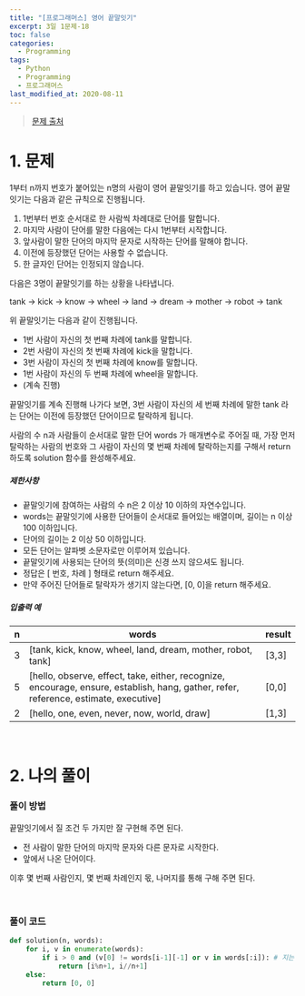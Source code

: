 ```yaml
---
title: "[프로그래머스] 영어 끝말잇기"
excerpt: 3일 1문제-18
toc: false
categories:
  - Programming
tags:
  - Python
  - Programming
  - 프로그래머스
last_modified_at: 2020-08-11
---
```






> [문제 출처](https://programmers.co.kr/learn/courses/30/lessons/12981)



# 1. 문제



1부터 n까지 번호가 붙어있는 n명의 사람이 영어 끝말잇기를 하고 있습니다. 영어 끝말잇기는 다음과 같은 규칙으로 진행됩니다.

1. 1번부터 번호 순서대로 한 사람씩 차례대로 단어를 말합니다.
2. 마지막 사람이 단어를 말한 다음에는 다시 1번부터 시작합니다.
3. 앞사람이 말한 단어의 마지막 문자로 시작하는 단어를 말해야 합니다.
4. 이전에 등장했던 단어는 사용할 수 없습니다.
5. 한 글자인 단어는 인정되지 않습니다.

다음은 3명이 끝말잇기를 하는 상황을 나타냅니다.

tank → kick → know → wheel → land → dream → mother → robot → tank

위 끝말잇기는 다음과 같이 진행됩니다.

- 1번 사람이 자신의 첫 번째 차례에 tank를 말합니다.
- 2번 사람이 자신의 첫 번째 차례에 kick을 말합니다.
- 3번 사람이 자신의 첫 번째 차례에 know를 말합니다.
- 1번 사람이 자신의 두 번째 차례에 wheel을 말합니다.
- (계속 진행)

끝말잇기를 계속 진행해 나가다 보면, 3번 사람이 자신의 세 번째 차례에 말한 tank 라는 단어는 이전에 등장했던 단어이므로 탈락하게 됩니다.

사람의 수 n과 사람들이 순서대로 말한 단어 words 가 매개변수로 주어질 때, 가장 먼저 탈락하는 사람의 번호와 그 사람이 자신의 몇 번째 차례에 탈락하는지를 구해서 return 하도록 solution 함수를 완성해주세요.



##### 제한사항

- 끝말잇기에 참여하는 사람의 수 n은 2 이상 10 이하의 자연수입니다.
- words는 끝말잇기에 사용한 단어들이 순서대로 들어있는 배열이며, 길이는 n 이상 100 이하입니다.
- 단어의 길이는 2 이상 50 이하입니다.
- 모든 단어는 알파벳 소문자로만 이루어져 있습니다.
- 끝말잇기에 사용되는 단어의 뜻(의미)은 신경 쓰지 않으셔도 됩니다.
- 정답은 [ 번호, 차례 ] 형태로 return 해주세요.
- 만약 주어진 단어들로 탈락자가 생기지 않는다면, [0, 0]을 return 해주세요.



##### 입출력 예

| n    | words                                                        | result |
| ---- | ------------------------------------------------------------ | ------ |
| 3    | [tank, kick, know, wheel, land, dream, mother, robot, tank]  | [3,3]  |
| 5    | [hello, observe, effect, take, either, recognize, encourage, ensure, establish, hang, gather, refer, reference, estimate, executive] | [0,0]  |
| 2    | [hello, one, even, never, now, world, draw]                  | [1,3]  |

<br>



# 2. 나의 풀이 





### 풀이 방법

 끝말잇기에서 질 조건 두 가지만 잘 구현해 주면 된다. 

* 전 사람이 말한 단어의 마지막 문자와 다른 문자로 시작한다.
* 앞에서 나온 단어이다.

 이후 몇 번째 사람인지, 몇 번째 차례인지 몫, 나머지를 통해 구해 주면 된다.

<br>



### 풀이 코드



```python
def solution(n, words):
    for i, v in enumerate(words):
        if i > 0 and (v[0] != words[i-1][-1] or v in words[:i]): # 지는 조건
            return [i%n+1, i//n+1]
    else:
        return [0, 0]
```
